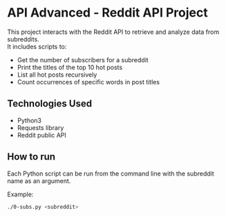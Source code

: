 # API Advanced - Reddit API Project

This project interacts with the Reddit API to retrieve and analyze data from subreddits.  
It includes scripts to:

- Get the number of subscribers for a subreddit
- Print the titles of the top 10 hot posts
- List all hot posts recursively
- Count occurrences of specific words in post titles

## Technologies Used
- Python3
- Requests library
- Reddit public API

## How to run
Each Python script can be run from the command line with the subreddit name as an argument.

Example:
```bash
./0-subs.py <subreddit>

